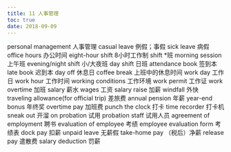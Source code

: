 ```yaml
---
title: 11 人事管理
toc: true
date: 2018-09-09
---
```


personal management 人事管理
casual leave 例假；事假
sick leave 病假
office hours 办公时间
eight-hour shift 8小时工作制
shift *班
morning session 上午班
evening/night shift 小/大夜班
day shift 日班
attendance book 签到本
late book 迟到本
day off 休息日
coffee break 上班中的休息时间
work day 工作日
work hour 工作时间
working conditions 工作环境
work permit 工作证
work overtime 加班
salary 薪水 wages 工资
salary raise 加薪
windfall 外快
traveling allowance(for official trip) 差旅费
annual pension 年薪
year-end bonus 年终奖
overtime pay 加班费
punch the clock 打卡
time recorder 打卡机
sneak out 开溜
on probation 试用
probation staff 试用人员
agreement of employment 聘书
evaluation of employee 考绩
employee evaluation form 考绩表
dock pay 扣薪
unpaid leave 无薪假
take-home pay （税后）净薪
release pay 遣散费
salary deduction 罚薪
